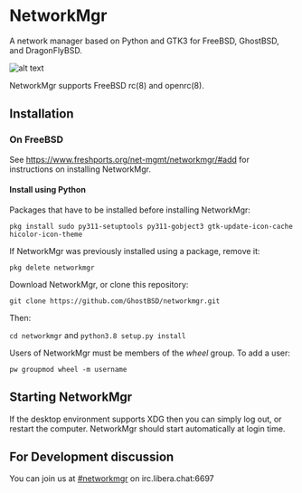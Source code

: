 # NetworkMgr

A network manager based on Python and GTK3 for FreeBSD, GhostBSD, and DragonFlyBSD. 

![alt text](https://image.ibb.co/bWha3R/Screenshot_at_2017_11_24_20_57_33.png)

NetworkMgr supports FreeBSD rc(8) and openrc(8). 

## Installation

### On FreeBSD

See https://www.freshports.org/net-mgmt/networkmgr/#add for instructions on installing NetworkMgr.

#### Install using Python

Packages that have to be installed before installing NetworkMgr:

`pkg install sudo py311-setuptools py311-gobject3 gtk-update-icon-cache hicolor-icon-theme`

If NetworkMgr was previously installed using a package, remove it:  

`pkg delete networkmgr`

Download NetworkMgr, or clone this repository:

`git clone https://github.com/GhostBSD/networkmgr.git`

Then: 

`cd networkmgr` and `python3.8 setup.py install`

Users of NetworkMgr must be members of the _wheel_ group. To add a user: 

`pw groupmod wheel -m username`

## Starting NetworkMgr

If the desktop environment supports XDG then you can simply log out, or restart the computer. NetworkMgr should start automatically at login time.

## For Development discussion 

You can join us at [#networkmgr](irc://irc.libera.chat:6697/networkmgr) on irc.libera.chat:6697
